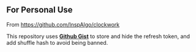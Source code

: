 ## For Personal Use
From https://github.com/InspAlgo/clockwork

This repository uses [**Github Gist**](https://gist.github.com/) to store and hide the refresh token, and add shuffle hash to avoid being banned.

